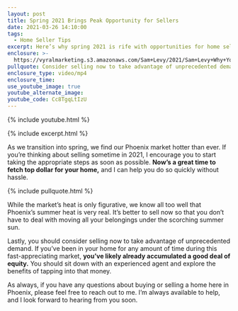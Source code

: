 ```yaml
---
layout: post
title: Spring 2021 Brings Peak Opportunity for Sellers
date: 2021-03-26 14:10:00
tags:
  - Home Seller Tips
excerpt: Here’s why spring 2021 is rife with opportunities for home sellers.
enclosure: >-
  https://vyralmarketing.s3.amazonaws.com/Sam+Levy/2021/Sam+Levy+Why+You+Should+Consider+Selling+Now+4.mp4
pullquote: Consider selling now to take advantage of unprecedented demand.
enclosure_type: video/mp4
enclosure_time:
use_youtube_image: true
youtube_alternate_image:
youtube_code: Cc8TgqLtIzU
---
```

{% include youtube.html %}

{% include excerpt.html %}

As we transition into spring, we find our Phoenix market hotter than ever. If you’re thinking about selling sometime in 2021, I encourage you to start taking the appropriate steps as soon as possible. **Now’s a great time to fetch top dollar for your home,** and I can help you do so quickly without hassle.&nbsp;

{% include pullquote.html %}

While the market’s heat is only figurative, we know all too well that Phoenix’s summer heat is very real. It’s better to sell now so that you don’t have to deal with moving all your belongings under the scorching summer sun.

Lastly, you should consider selling now to take advantage of unprecedented demand. If you’ve been in your home for any amount of time during this fast-appreciating market, **you’ve likely already accumulated a good deal of equity.** You should sit down with an experienced agent and explore the benefits of tapping into that money.&nbsp;

As always, if you have any questions about buying or selling a home here in Phoenix, please feel free to reach out to me. I’m always available to help, and I look forward to hearing from you soon.
